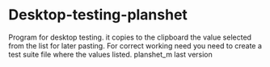 # Desktop-testing-planshet
Program for desktop testing. it copies to the clipboard the value selected from the list for later pasting. 
For correct working need you need to create a test suite file where the values listed.
planshet_m last version
